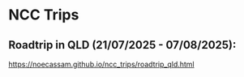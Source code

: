 # NCC Trips

## Roadtrip in QLD (21/07/2025 - 07/08/2025):
https://noecassam.github.io/ncc_trips/roadtrip_qld.html

